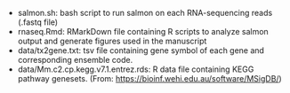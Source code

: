 - salmon.sh: bash script to run salmon on each RNA-sequencing reads (.fastq file)
- rnaseq.Rmd: RMarkDown file containing R scripts to analyze salmon output and generate figures used in the manuscript
- data/tx2gene.txt: tsv file containing gene symbol of each gene and corresponding ensemble code. 
- data/Mm.c2.cp.kegg.v7.1.entrez.rds: R data file containing KEGG pathway genesets. (From: https://bioinf.wehi.edu.au/software/MSigDB/)
